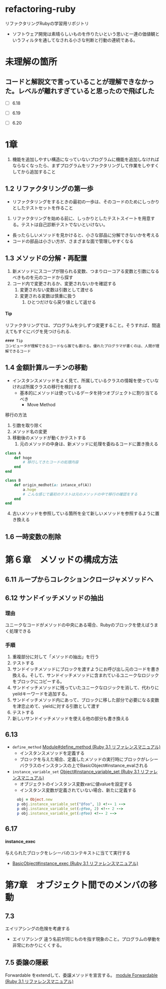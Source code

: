 # refactoring-ruby
リファクタリングRubyの学習用リポジトリ

- ソフトウェア開発は素晴らしいものを作りたいという思いと一連の価値観というフィルタを通してなされる小さな判断と行動の連続である。

# 未理解の箇所
## コードと解説文で言っていることが理解できなかった。レベルが離れすぎていると思ったので飛ばした
-[ ] 6.18
-[ ] 6.19
-[ ] 6.20


# 1章
1. 機能を追加しやすい構造になっていないプログラムに機能を追加しなければならなくなったら、まずプログラムをリファクタリングして作業をしやすくしてから追加すること
## 1.2 リファクタリングの第一歩
- リファクタリングをするときの最初の一歩は、そのコードのためにしっかりとしたテストセットを作ること

1. リファクタリングを始める前に、しっかりとしたテストスイートを用意する。テストは自己診断テストでないといけない。

- 長ったらしいメソッドを見かけると、小さな部品に分解できないかを考える
- コードの部品は小さい方が、さまざまな面で管理しやすくなる

## 1.3 メソッドの分解・再配置
1. 新メソッドにスコープが限られる変数、つまりローコアる変数と引数になるべきものを元のコードから探す
2. コード内で変更されるか、変更されないかを確認する
   1. 変更されない変数は引数として渡せる
   2. 変更される変数は慎重に扱う
      1. ひとつだけなら戻り値として返せる

#### Tip
リファクタリングでは、プログラムを少しずつ変更すること。そうすれば、間違えてもすぐにバグを見つけられる.
```
#### Tip
コンピュータが理解できるコードなら誰でも書ける。優れたプログラマが書くのは、人間が理解できるコード
```

## 1.4 金額計算ルーチンの移動
- インスタンスメソッドをよく見て、所属しているクラスの情報を使っていなければ所属クラスの移行を検討する
  - 基本的にメソッドは使っているデータを持つオブジェクトに割り当てるべき
    - Move Method

移行の方法
1. 引数を取り除く
2. メソッド名の変更
3. 移動後のメソッドが動くかテストする
   1. 元のメソッドの中身は、新メソッドに処理を委ねるコードに置き換える
```ruby
class A
	def hoge
		# 移行してきたコードの処理内容
	end
end

class B
	def origin_medhot(a: intance_of(A))
		a.hoge
		# こんな感じで最初のテストは元のメソッドの中で移行の確認をする
	end
end
```
4. 古いメソッドを参照している箇所を全て新しいメソッドを参照するように置き換える

## 1.6 一時変数の削除

# 第６章　メソッドの構成方法
## 6.11 ループからコレクションクロージャメソッドへ
## 6.12 サンドイッチメソッドの抽出
### 理由
ユニークなコードがメソッドの中央にある場合、Rubyのブロックを使えばうまく処理できる
### 手順
1. 重複部分に対して「メソッドの抽出」を行う
2. テストする
3. サンドイッチメソッドにブロックを渡すようにお呼び出し元のコードを書き換える。そして、サンドイッチメソッドに含まれているユニークなロジックをブロックにコピーする。
4. サンドイッチメソッドに残っていたユニークなロジックを消して、代わりにyeildキーワードを追加する。
5. サンドイッチメソッド内にあって、ブロックに移した部分で必要になる変数を津恋止めて、yieldに対する引数として渡す
6. テストする
7. 新しいサンドイッチメソッドを使える他の部分も書き換える

## 6.13
- `define_method`
[Module#define\_method (Ruby 3.1 リファレンスマニュアル)](https://docs.ruby-lang.org/ja/latest/method/Module/i/define_method.html)
  - インスタンスメソッドを定義する
  - ブロックを与えた場合、定義したメソッドの実行時にブロックがレシーバクラスのインスタンスの上でBasicObject#instance_evalされる
- `instance_variable_set`
[Object#instance\_variable\_set (Ruby 3.1 リファレンスマニュアル)](https://docs.ruby-lang.org/ja/latest/method/Object/i/instance_variable_set.html)
  - オブジェクトのインスタンス変数varに値valueを設定する
  - インスタンス変数が定義されていない場合、新たに定義する
  ```ruby
    obj = Object.new
    p obj.instance_variable_set("@foo", 1) <!-- 1 -->
    p obj.instance_variable_set(:@foo, 2) <!-- 2 -->
    p obj.instance_variable_get(:@foo) <!-- 2 -->
  ```

## 6.17
#### instance_exec
与えられたブロックをレシーバのコンテキストに当てて実行する
- [BasicObject#instance\_exec (Ruby 3.1 リファレンスマニュアル)](https://docs.ruby-lang.org/ja/latest/method/BasicObject/i/instance_exec.html)

# 第7章　オブジェクト間でのメンバの移動
## 7.3
エイリアシングの危険を考慮する
- エイリアシング
  違う名前が同じものを指す現象のこと。プログラムの挙動を非常にわかりにくくする。

## 7.5 委譲の隠蔽
Forwardable をextendして、委譲メソッドを宣言する。
[module Forwardable (Ruby 3.1 リファレンスマニュアル)](https://docs.ruby-lang.org/ja/latest/class/Forwardable.html)
